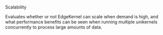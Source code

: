 Scalability 

Evaluates whether or not EdgeKernel can scale when demand is high, and what performance benefits can be seen when running multiple unikernels concurrently to process large amounts of data.
